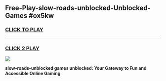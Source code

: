 
## Free-Play-slow-roads-unblocked-Unblocked-Games #ox5kw
<h3>
<a href="https://news.freeplayer.one?title=slow-roads-unblocked&ref=8M">CLICK TO PLAY</a></h3>
<hr>

<h3>
<a href="https://news.freeplayer.one?title=slow-roads-unblocked&ref=8M">CLICK 2 PLAY</a>
  
</h3>

<a href="https://news.freeplayer.one?title=slow-roads-unblocked&ref=8M"><img src="https://clearcache.store/games.png"></a>


**slow-roads-unblocked games unblocked: Your Gateway to Fun and Accessible Online Gaming**
